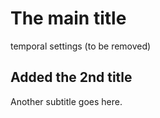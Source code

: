 # The main title
temporal settings (to be removed)

## Added the 2nd title
Another subtitle goes here.

